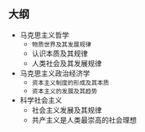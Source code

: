 
## 大纲

- 马克思主义哲学
  - `物质世界及其发展规律`
  - 认识本质及其规律
  - 人类社会及其发展规律
- 马克思主义政治经济学
  - `资本主义制度的形成及其本质`
  - `资本主义的发展及其趋势`
- 科学社会主义
  - 社会主义发展及其规律
  - 共产主义是人类最崇高的社会理想
